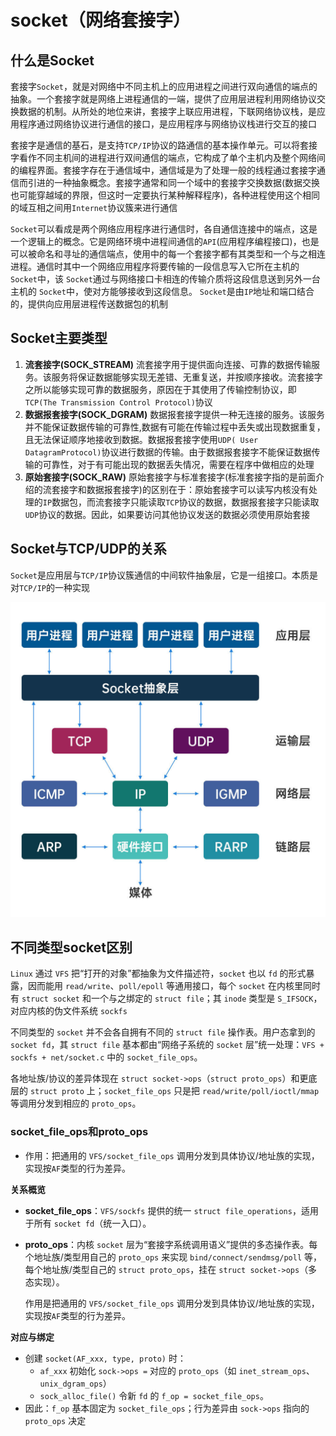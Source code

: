 # socket（网络套接字）

## 什么是Socket

套接字`Socket`，就是对网络中不同主机上的应用进程之间进行双向通信的端点的抽象。一个套接字就是网络上进程通信的一端，提供了应用层进程利用网络协议交换数据的机制。从所处的地位来讲，套接字上联应用进程，下联网络协议栈，是应用程序通过网络协议进行通信的接口，是应用程序与网络协议栈进行交互的接口

套接字是通信的基石，是支持`TCP/IP`协议的路通信的基本操作单元。可以将套接字看作不同主机间的进程进行双间通信的端点，它构成了单个主机内及整个网络间的编程界面。套接字存在于通信域中，通信域是为了处理一般的线程通过套接字通信而引进的一种抽象概念。套接字通常和同一个域中的套接字交换数据(数据交换也可能穿越域的界限，但这时一定要执行某种解释程序)，各种进程使用这个相同的域互相之间用`Internet`协议簇来进行通信

`Socket`可以看成是两个网络应用程序进行通信时，各自通信连接中的端点，这是一个逻辑上的概念。它是网络环境中进程间通信的`API`(应用程序编程接口)，也是可以被命名和寻址的通信端点，使用中的每一个套接字都有其类型和一个与之相连进程。通信时其中一个网络应用程序将要传输的一段信息写入它所在主机的 `Socket`中，该 `Socket`通过与网络接口卡相连的传输介质将这段信息送到另外一台主机的 `Socket`中，使对方能够接收到这段信息。 `Socket`是由`IP`地址和端口结合的，提供向应用层进程传送数据包的机制

## Socket主要类型

1. **流套接字(SOCK_STREAM)**
    流套接字用于提供面向连接、可靠的数据传输服务。该服务将保证数据能够实现无差错、无重复送，并按顺序接收。流套接字之所以能够实现可靠的数据服务，原因在于其使用了传输控制协议，即`TCP(The Transmission Control Protocol)`协议 
2. **数据报套接字(SOCK_DGRAM)**
    数据报套接字提供一种无连接的服务。该服务并不能保证数据传输的可靠性,数据有可能在传输过程中丢失或出现数据重复，且无法保证顺序地接收到数据。数据报套接字使用`UDP( User DatagramProtocol)`协议进行数据的传输。由于数据报套接字不能保证数据传输的可靠性，对于有可能出现的数据丢失情况，需要在程序中做相应的处理 
3. **原始套接字(SOCK_RAW)**
    原始套接字与标准套接字(标准套接字指的是前面介绍的流套接字和数据报套接字)的区别在于：原始套接字可以读写内核没有处理的`IP`数据包，而流套接字只能读取`TCP`协议的数据，数据报套接字只能读取`UDP`协议的数据。因此，如果要访问其他协议发送的数据必须使用原始套接

## Socket与TCP/UDP的关系

`Socket`是应用层与`TCP/IP`协议簇通信的中间软件抽象层，它是一组接口。本质是对`TCP/IP`的一种实现

<img src="./img/socket抽象层次.jpg" alt="socket抽象层次" style="zoom: 50%;" />

## 不同类型socket区别

`Linux` 通过 `VFS` 把“打开的对象”都抽象为文件描述符，`socket` 也以 `fd` 的形式暴露，因而能用 `read/write`、`poll/epoll` 等通用接口，每个 `socket` 在内核里同时有 `struct socket` 和一个与之绑定的 `struct file`；其 `inode` 类型是 `S_IFSOCK`，对应内核的伪文件系统 `sockfs`

不同类型的 `socket` 并不会各自拥有不同的 `struct file` 操作表。用户态拿到的 `socket fd`，其 `struct file` 基本都由“网络子系统的 `socket` 层”统一处理：`VFS + sockfs + net/socket.c` 中的 `socket_file_ops`。

各地址族/协议的差异体现在 `struct socket->ops`（`struct proto_ops`）和更底层的 `struct proto` 上；`socket_file_ops` 只是把 `read/write/poll/ioctl/mmap` 等调用分发到相应的 `proto_ops`。



### socket_file_ops和proto_ops

- 作用：把通用的 `VFS/socket_file_ops` 调用分发到具体协议/地址族的实现，实现按`AF`类型的行为差异。

**关系概览**

- **socket_file_ops**：`VFS/sockfs` 提供的统一 `struct file_operations`，适用于所有 `socket fd`（统一入口）。

- **proto_ops**：内核 `socket` 层为“套接字系统调用语义”提供的多态操作表。每个地址族/类型用自己的 `proto_ops` 来实现 `bind/connect/sendmsg/poll` 等，每个地址族/类型自己的 `struct proto_ops`，挂在 `struct socket->ops`（多态实现）。

  作用是把通用的 `VFS/socket_file_ops` 调用分发到具体协议/地址族的实现，实现按`AF`类型的行为差异。

**对应与绑定**

- 创建 `socket(AF_xxx, type, proto)` 时：
  - `af_xxx` 初始化 `sock->ops =` 对应的 `proto_ops`（如 `inet_stream_ops`、`unix_dgram_ops`）
  - `sock_alloc_file()` 令新 `fd` 的 `f_op = socket_file_ops`。
- 因此：`f_op` 基本固定为 `socket_file_ops`；行为差异由 `sock->ops` 指向的 `proto_ops` 决定
